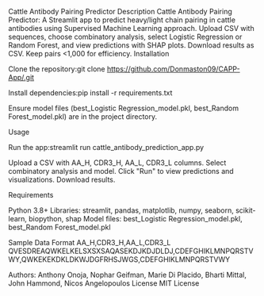 Cattle Antibody Pairing Predictor
Description
Cattle Antibody Pairing Predictor: A Streamlit app to predict heavy/light chain pairing in cattle antibodies using Supervised Machine Learning approach. 
Upload CSV with sequences, choose combinatory analysis, select Logistic Regression or Random Forest, and view predictions with SHAP plots. 
Download results as CSV. Keep pairs <1,000 for efficiency.
Installation

Clone the repository:git clone https://github.com/Donmaston09/CAPP-App/.git


Install dependencies:pip install -r requirements.txt


Ensure model files (best_Logistic Regression_model.pkl, best_Random Forest_model.pkl) are in the project directory.

Usage

Run the app:streamlit run cattle_antibody_prediction_app.py


Upload a CSV with AA_H, CDR3_H, AA_L, CDR3_L columns.
Select combinatory analysis and model.
Click "Run" to view predictions and visualizations.
Download results.

Requirements

Python 3.8+
Libraries: streamlit, pandas, matplotlib, numpy, seaborn, scikit-learn, biopython, shap
Model files: best_Logistic Regression_model.pkl, best_Random Forest_model.pkl

Sample Data Format
AA_H,CDR3_H,AA_L,CDR3_L
QVESDREAQWKELKELSXSXSAQASEKDJKDJDLDJ,CDEFGHIKLMNPQRSTVWY,QWKEKEKDKLDKWJDGFRHSJWGS,CDEFGHIKLMNPQRSTVWY

Authors:
Anthony Onoja, Nophar Geifman, Marie Di Placido, Bharti Mittal, John Hammond, Nicos Angelopoulos
License
MIT License
